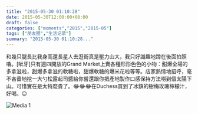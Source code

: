 ```yaml
---
title: "2015-05-30 01:10:28"
date: 2015-05-30T12:00:00+08:00
draft: false
categories: ["moments","2015","2015-05"]
tags: ["朋友圈","生活记录"]
summary: "2015-05-30 01:10:28..."
---
```


和幾只腿長比我身高還長星人去逛街真是壓力山大，我只好識趣地蹲在後面拍照嚕。[呲牙]只有週四開放的Grand Market上賣各種形形色色的小物：甜爆全場的多拿滋啦，甜爆多拿滋的軟糖啦，甜爆軟糖的爆米花啦等等。店家熱情地招呼，毫不吝嗇地挖一大勺松露起司醬給你嘗還跟你把產地製作口感保持方法嘮到個太陽下山。可惜實在是太特麼貴了。😂😂😂在Duchess買到了冰鎮的樹梅玫瑰檸檬汁，好喝。😉

![Media 1](/Moments/photos/2015-05-30/201505300110280.jpg)


